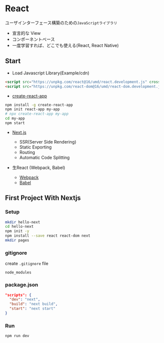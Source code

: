 # React

ユーザインターフェース構築のための`JavaScriptライブラリ`

- 宣言的な View
- コンポーネントベース
- 一度学習すれば、どこでも使える(React, React Native)

## Start

- Load Javascript Library(Example/cdn)

```html
<script src="https://unpkg.com/react@16/umd/react.development.js" crossorigin></script>
<script src="https://unpkg.com/react-dom@16/umd/react-dom.development.js" crossorigin></script>
```

- [create-react-app](https://github.com/facebook/create-react-app)

```bash
npm install -g create-react-app
npm init react-app my-app
# npx create-react-app my-app
cd my-app
npm start
```

- [Next.js](https://nextjs.org/)
  - SSR(Server Side Rendering)
  - Static Exporting
  - Routing
  - Automatic Code Splitting

- 生React (Webpack, Babel)
  - [Webpack](https://webpack.js.org/)
  - [Babel](https://babeljs.io/)

## First Project With Nextjs

### Setup

```bash
mkdir hello-next
cd hello-next
npm init -y
npm install --save react react-dom next
mkdir pages
```

### gitignore

create `.gitignore` file

```
node_modules
```

### package.json

```json
"scripts": {
  "dev": "next",
  "build": "next build",
  "start": "next start"
}
```

### Run

```bash
npm run dev
```